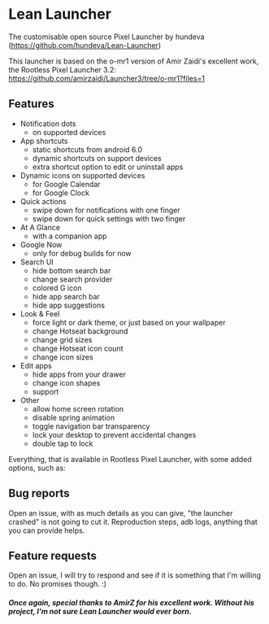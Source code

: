 # Lean Launcher

The customisable open source Pixel Launcher by hundeva (https://github.com/hundeva/Lean-Launcher)

This launcher is based on the o-mr1 version of Amir Zaidi's excellent work, the Rootless Pixel Launcher 3.2: https://github.com/amirzaidi/Launcher3/tree/o-mr1?files=1

## Features

- Notification dots
  - on supported devices
- App shortcuts
  - static shortcuts from android 6.0
  - dynamic shortcuts on support devices
  - extra shortcut option to edit or uninstall apps
- Dynamic icons on supported devices
  - for Google Calendar
  - for Google Clock
- Quick actions
  - swipe down for notifications with one finger
  - swipe down for quick settings with two finger
- At A Glance
  - with a companion app
- Google Now
  - only for debug builds for now
- Search UI
  - hide bottom search bar
  - change search provider
  - colored G icon
  - hide app search bar
  - hide app suggestions
- Look & Feel
  - force light or dark theme, or just based on your wallpaper
  - change Hotseat background
  - change grid sizes
  - change Hotseat icon count
  - change icon sizes
- Edit apps
  - hide apps from your drawer
  - change icon shapes
  - support
- Other
  - allow home screen rotation
  - disable spring animation
  - toggle navigation bar transparency
  - lock your desktop to prevent accidental changes
  - double tap to lock

Everything, that is available in Rootless Pixel Launcher, with some added options, such as:

## Bug reports

Open an issue, with as much details as you can give, "the launcher crashed" is not going to cut it. Reproduction steps, adb logs, anything that you can provide helps.

## Feature requests

Open an issue, I will try to respond and see if it is something that I'm willing to do. No promises though. :)

##### Once again, special thanks to AmirZ for his excellent work. Without his project, I'm not sure Lean Launcher would ever born.
